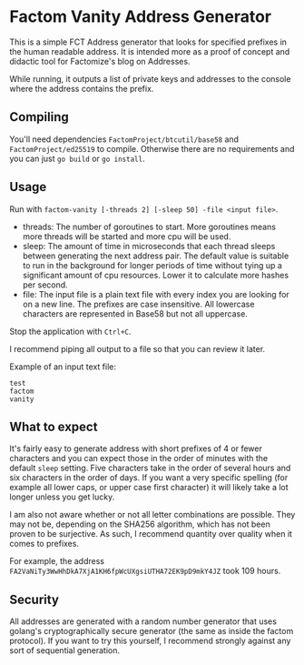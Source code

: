 # Factom Vanity Address Generator

This is a simple FCT Address generator that looks for specified prefixes in the human readable address. It is intended more as a proof of concept and didactic tool for Factomize's blog on Addresses.

While running, it outputs a list of private keys and addresses to the console where the address contains the prefix.

## Compiling

You'll need dependencies `FactomProject/btcutil/base58` and `FactomProject/ed25519` to compile. Otherwise there are no requirements and you can just `go build` or `go install`.

## Usage

Run with `factom-vanity [-threads 2] [-sleep 50] -file <input file>`.

* threads: The number of goroutines to start. More goroutines means more threads will be started and more cpu will be used.
* sleep: The amount of time in microseconds that each thread sleeps between generating the next address pair. The default value is suitable to run in the background for longer periods of time without tying up a significant amount of cpu resources. Lower it to calculate more hashes per second.
* file: The input file is a plain text file with every index you are looking for on a new line. The prefixes are case insensitive. All lowercase characters are represented in Base58 but not all uppercase.

Stop the application with `Ctrl+C`.

I recommend piping all output to a file so that you can review it later. 

Example of an input text file:
```
test
factom
vanity
```

## What to expect

It's fairly easy to generate address with short prefixes of 4 or fewer characters and you can expect those in the order of minutes with the default `sleep` setting. Five characters take in the order of several hours and six characters in the order of days. If you want a very specific spelling (for example all lower caps, or upper case first character) it will likely take a lot longer unless you get lucky.

I am also not aware whether or not all letter combinations are possible. They may not be, depending on the SHA256 algorithm, which has not been proven to be surjective. As such, I recommend quantity over quality when it comes to prefixes.

For example, the address `FA2VaNiTy3WwHhDkA7XjA1KH6fpWcUXgsiUTHA72EK9pD9mkY4JZ` took 109 hours. 

## Security

All addresses are generated with a random number generator that uses golang's cryptographically secure generator (the same as inside the factom protocol). If you want to try this yourself, I recommend strongly against any sort of sequential generation.
